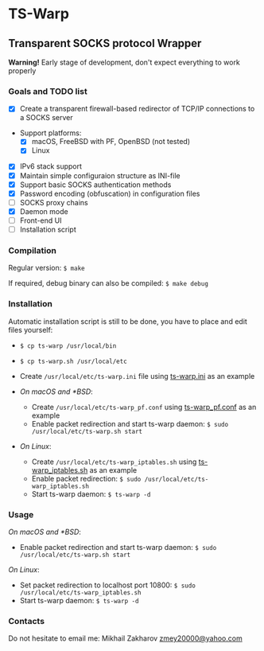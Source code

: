 # TS-Warp

## Transparent SOCKS protocol Wrapper

**Warning!** Early stage of development, don't expect everything to work properly

### Goals and TODO list

- [x] Create a transparent firewall-based redirector of TCP/IP connections to
a SOCKS server

- Support platforms:
  - [x] macOS, FreeBSD with PF, OpenBSD (not tested)
  - [x] Linux

- [x] IPv6 stack support
- [x] Maintain simple configuraion structure as INI-file
- [x] Support basic SOCKS authentication methods
- [x] Password encoding (obfuscation) in configuration files
- [ ] SOCKS proxy chains
- [x] Daemon mode
- [ ] Front-end UI
- [ ] Installation script

### Compilation

Regular version: `$ make`

If required, debug binary can also be compiled: `$ make debug`

### Installation

Automatic installation script is still to be done, you have to place and edit files yourself:

- `$ cp ts-warp /usr/local/bin`
- `$ cp ts-warp.sh /usr/local/etc`
- Create `/usr/local/etc/ts-warp.ini` file using [ts-warp.ini](examples/ts-warp.ini) as an example
  
- *On macOS and \*BSD*:
  - Create `/usr/local/etc/ts-warp_pf.conf` using [ts-warp_pf.conf](examples/ts-warp_pf.conf) as an example
  - Enable packet redirection and start ts-warp daemon: `$ sudo /usr/local/etc/ts-warp.sh start`

- *On Linux*:
  - Create `/usr/local/etc/ts-warp_iptables.sh` using [ts-warp_iptables.sh](examples/ts-warp_iptables.sh) as an example
  - Enable packet redirection: `$ sudo /usr/local/etc/ts-warp_iptables.sh`
  - Start ts-warp daemon: `$ ts-warp -d`

### Usage

*On macOS and \*BSD*:

- Enable packet redirection and start ts-warp daemon: `$ sudo /usr/local/etc/ts-warp.sh start`

*On Linux*:

- Set packet redirection to localhost port 10800: `$ sudo /usr/local/etc/ts-warp_iptables.sh`
- Start ts-warp daemon: `$ ts-warp -d`

### Contacts

Do not hesitate to email me: Mikhail Zakharov <zmey20000@yahoo.com>

